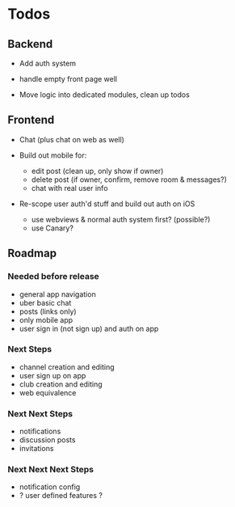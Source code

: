 # Todos

## Backend

- Add auth system

- handle empty front page well

- Move logic into dedicated modules, clean up todos

## Frontend

- Chat (plus chat on web as well)

- Build out mobile for:
  - edit post (clean up, only show if owner)
  - delete post (if owner, confirm, remove room & messages?)
  - chat with real user info

- Re-scope user auth'd stuff and build out auth on iOS
  - use webviews & normal auth system first? (possible?)
  - use Canary?

## Roadmap

### Needed before release

- general app navigation
- uber basic chat
- posts (links only)
- only mobile app
- user sign in (not sign up) and auth on app

### Next Steps

- channel creation and editing
- user sign up on app
- club creation and editing
- web equivalence

### Next Next Steps

- notifications
- discussion posts
- invitations

### Next Next Next Steps

- notification config
- ? user defined features ?
